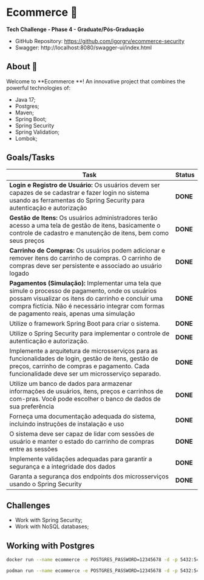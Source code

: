 # Ecommerce  :convenience_store:
**Tech Challenge - Phase 4 - Graduate/Pós-Graduação**

* GitHub Repository: https://github.com/igorgrv/ecommerce-security
* Swagger: http://localhost:8080/swagger-ui/index.html


## About :book:

Welcome to **Ecommerce **! An innovative project that combines the powerful technologies of:

* Java 17;
* Postgres;
* Maven;
* Spring Boot;
* Spring Security
* Spring Validation;
* Lombok;



## Goals/Tasks

| Task                                                         | Status   |
| ------------------------------------------------------------ | -------- |
| **Login e Registro de Usuário:** Os usuários devem ser capazes de se cadastrar e fazer login no sistema  usando as ferramentas do Spring Security para autenticação e autorização | **DONE** |
| **Gestão de Itens:** Os usuários administradores terão acesso a uma tela de gestão de itens, basicamente o controle de cadastro e manutenção de itens, bem como seus preços | **DONE** |
| **Carrinho de Compras:** Os usuários podem adicionar e remover itens do carrinho de compras. O carrinho de compras deve ser persistente e associado ao usuário logado | **DONE** |
| **Pagamentos (Simulação):** Implementar uma tela que simule o processo de pagamento, onde os usuários possam visualizar os itens do carrinho e concluir uma compra fictícia. Não é necessário integrar com formas de pagamento reais, apenas uma simulação | **DONE** |
| Utilize o framework Spring Boot para criar o sistema.        | **DONE** |
| Utilize o Spring Security para implementar o controle de autenticação e autorização. | **DONE** |
| Implemente a arquitetura de microsserviços para as funcionalidades de login, gestão de itens, gestão de preços, carrinho de compras e pagamento. Cada funcionalidade deve ser um microsserviço separado. | **DONE** |
| Utilize um banco de dados para armazenar informações de usuários, itens, preços e carrinhos de com-pras. Você pode escolher o banco de dados de sua preferência | **DONE** |
| Forneça uma documentação adequada do sistema, incluindo instruções de instalação e uso | **DONE** |
| O sistema deve ser capaz de lidar com sessões de usuário e manter o estado do carrinho de compras entre as sessões | **DONE** |
| Implemente validações adequadas para garantir a segurança e a integridade dos dad﻿﻿﻿os | **DONE** |
| Garanta a segurança dos endpoints dos microsserviços usando o Spring Security | **DONE** |



## Challenges

* Work with Spring Security;
* Work with NoSQL databases;

## Working with Postgres

```bash
docker run --name ecommerce -e POSTGRES_PASSWORD=12345678 -d -p 5432:5432 postgres

podman run --name ecommerce -e POSTGRES_PASSWORD=12345678 -d -p 5432:5432 postgres
```
